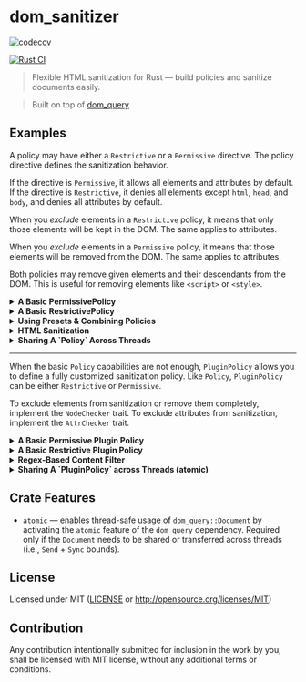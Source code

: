 # dom_sanitizer

[![codecov](https://codecov.io/github/niklak/dom_sanitizer/graph/badge.svg?token=Y3EN2HE4SR)](https://codecov.io/github/niklak/dom_sanitizer)

[![Rust CI](https://github.com/niklak/dom_sanitizer/actions/workflows/rust.yml/badge.svg)](https://github.com/niklak/dom_sanitizer/actions/workflows/rust.yml)

> Flexible HTML sanitization for Rust — build policies and sanitize documents easily.

> Built on top of [dom_query](https://github.com/niklak/dom_query)




## Examples

A policy may have either a `Restrictive` or a `Permissive` directive.
The policy directive defines the sanitization behavior.

If the directive is `Permissive`, it allows all elements and attributes by default.
If the directive is `Restrictive`, it denies all elements except `html`, `head`, and `body`, and denies all attributes by default.

When you *exclude* elements in a `Restrictive` policy, it means that only those elements will be kept in the DOM. The same applies to attributes.

When you *exclude* elements in a `Permissive` policy, it means that those elements will be removed from the DOM. The same applies to attributes.

Both policies may remove given elements and their descendants from the DOM. This is useful for removing elements like `<script>` or `<style>`.


<details>
<summary><b>A Basic PermissivePolicy</b></summary>

```rust
use dom_sanitizer::PermissivePolicy;
use dom_query::Document;

// `PermissivePolicy<'a>`, as well as `AllowAllPolicy`, is an alias for `Policy<'a, Permissive>`
let policy = PermissivePolicy::builder()
    // Disallow `div` elements
    .exclude_elements(&["div"])
    // Disallow `role` attribute globally
    .exclude_attrs(&["role"])
    // Disallow `href` attribute for `a` elements
    .exclude_element_attrs("a", &["href"])
    // remove `style` elements including their descendants (elements, text, comments)
    .remove_elements(&["style"])
    .build();

let contents: &str = r#"
    <!DOCTYPE html>
    <html>
        <head><title>Test</title></head>
        <body>
            <style>
                p { border-bottom: 2px solid black; }
            </style>
            <div><p role="paragraph">The first paragraph contains <a href="/first" role="link">the first link</a>.</p></div>
            <div><p role="paragraph">The second paragraph contains <a href="/second" role="link">the second link</a>.</p></div>
            <div><p role="paragraph">The third paragraph contains <a href="/third" role="link">the third link</a>.</p></div>
            <div><p id="highlight" role="paragraph"><mark>highlighted text</mark>, <b>bold text</b></p></div>
            <div></div>
        </body>
    </html>"#;

let doc = Document::from(contents);
policy.sanitize_document(&doc);

// After sanitization:

// `style` removed from the DOM
assert!(!doc.select("style").exists());
// - No `div` elements remain
assert!(!doc.select("div").exists());
// - No `role` attributes remain
assert!(!doc.select("[role]").exists());
// - `p` elements are preserved
assert_eq!(doc.select("p").length(), 4);
// - `a` elements are preserved but without `href` attributes
assert_eq!(doc.select("a").length(), 3);
assert_eq!(doc.select("a[href]").length(), 0);
```
</details>


<details>
<summary><b>A Basic RestrictivePolicy</b></summary>

```rust
use dom_sanitizer::RestrictivePolicy;
use dom_query::Document;


// `RestrictivePolicy<'a>`, as well as `DenyAllPolicy`, is an alias for `Policy<'a, Restrictive>` 

// Create a new restrictive policy with builder
let policy = RestrictivePolicy::builder()
    // allow only `p` and `a` elements
    .exclude_elements(&["p", "a"])
    // allow `href` attribute for `a` elements
    .exclude_element_attrs("a", &["href"])
    // remove `style` elements including their descendants (elements, text, comments)
    .remove_elements(&["style"])
    .build();

let contents: &str = r#"
    <!DOCTYPE html>
    <html>
        <head><title>Test</title></head>
        <body>
            <style>
                p { border-bottom: 2px solid black; }
            </style>
            <div><p role="paragraph">The first paragraph contains <a href="/first" role="link">the first link</a>.</p></div>
            <div><p role="paragraph">The second paragraph contains <a href="/second" role="link">the second link</a>.</p></div>
            <div><p role="paragraph">The third paragraph contains <a href="/third" role="link">the third link</a>.</p></div>
            <div><p id="highlight" role="paragraph"><mark>highlighted text</mark>, <b>bold text</b></p></div>
            <div></div>
        </body>
    </html>"#;

let doc = dom_query::Document::from(contents);
policy.sanitize_document(&doc);

// After sanitization:

// `style` removed from the DOM
assert!(!doc.select("style").exists());

// No `div` elements in the DOM
assert!(!doc.select("div").exists());
// No `role` attributes in the DOM
assert!(!doc.select("[role]").exists());
// But we still have `p` elements
assert_eq!(doc.select("p").length(), 4);
// as well as `a` elements with `href` attributes
assert_eq!(doc.select("a[href]").length(), 3);

// `html`, `head`, and `body` elements are always kept
assert!(doc.select("html").exists());
assert!(doc.select("head").exists());
assert!(doc.select("body").exists());
```
</details>

<details>
<summary><b>Using Presets & Combining Policies</b></summary>

This example demonstrates how to combine multiple preset policies into one.

```rust
// 
use dom_sanitizer::{preset, RestrictivePolicy};

// Create a new restrictive policy using the builder
let _policy = RestrictivePolicy::builder()
    // Allow global attributes from the `global_attr_policy` preset —
    // includes `class`, `id`, `role`, `dir`, `lang`, and `title`
    .merge(preset::global_attr_policy())
    // Allow list elements from the `list_policy` preset —
    // includes `ul`, `ol`, and `li`
    .merge(preset::list_policy())
    // Allow table-related elements from the `table_policy` preset —
    // includes `table`, `caption`, `colgroup`, `col`, `th`, `thead`, `tbody`, `tr`, `td`, and `tfoot`
    .merge(preset::table_policy())
    // Allow table-related attributes from the `table_attr_policy` preset
    .merge(preset::table_attr_policy())
    // Allow inline formatting elements from the `highlight_policy` preset —
    // includes `b`, `del`, `em`, `i`, `ins`, `mark`, `s`, `small`, `strong`, and `u`
    .merge(preset::highlight_policy())
    // You can still apply custom rules in addition to using preset policies
    .exclude_elements(&["h1", "h2", "h3", "a", "svg"])
    .exclude_elements(&["meta", "link"])
    .exclude_element_attrs("meta", &["charset", "name", "content"])
    .exclude_attrs(&["translate"])
    .exclude_element_attrs("a", &["href"])
    .remove_elements(&["style", "script"])
    .build();
```
</details>


<details>
<summary><b>HTML Sanitization</b></summary>

```rust
use dom_sanitizer::PermissivePolicy;
use dom_query::Document;


// Create a new permissive policy with builder
let policy = PermissivePolicy::builder()
    // remove `style` elements including their descendants (elements, text, comments)
    .remove_elements(&["style"])
    .build();

let contents: &str = r#"
    <!DOCTYPE html>
    <html>
        <head><title>Test</title></head>
        <body>
            <style>
                p { border-bottom: 2px solid black; }
            </style>
            <div><p role="paragraph">The first paragraph contains <a href="/first" role="link">the first link</a>.</p></div>
            <div></div>
        </body>
    </html>"#;

assert!(contents.contains("<style>"));
assert!(contents.contains(r#"p { border-bottom: 2px solid black; }"#));

let html = policy.sanitize_html(contents);

assert!(!html.contains("<style>"));
assert!(!html.contains(r#"p { border-bottom: 2px solid black; }"#));

```
</details>


<details>
<summary><b>Sharing A `Policy` Across Threads</b></summary>

```rust
use std::sync::Arc;

use dom_sanitizer::preset::table_policy;
use dom_sanitizer::DenyAllPolicy;

let policy = DenyAllPolicy::builder()
    // Allow table elements
    .merge(table_policy())
    .remove_elements(&["style"])
    // `html`, `head`, and `body` are always kept
    .build();
    
let shared_policy = Arc::new(policy);

let mut handles = Vec::new();
for _ in 0..4 {
    let policy = shared_policy.clone();
    let handle = std::thread::spawn(move || {
        let contents: &str = include_str!("../test-pages/table.html");
        let doc = dom_query::Document::from(contents);
        policy.sanitize_document(&doc);
        assert!(doc.select("table tr > td").exists());
        assert!(!doc.select("style").exists());
    });
    handles.push(handle);
}

for handle in handles {
    handle.join().expect("worker thread panicked");
}

```
</details>


---
When the basic `Policy` capabilities are not enough, `PluginPolicy` allows
you to define a fully customized sanitization policy.
Like `Policy`, `PluginPolicy` can be either `Restrictive` or `Permissive`.

To exclude elements from sanitization or remove them completely,
implement the `NodeChecker` trait.
To exclude attributes from sanitization, implement the `AttrChecker` trait.


<details>
<summary><b>A Basic Permissive Plugin Policy</b></summary>

```rust
use dom_sanitizer::plugin_policy::{AttrChecker, NodeChecker, PluginPolicy};
use dom_sanitizer::Permissive;

use dom_query::NodeRef;

use html5ever::{local_name, LocalName};

/// Matches nodes with a specific local name.
pub struct MatchLocalName(pub LocalName);
impl NodeChecker for MatchLocalName {
    fn is_match(&self, node: &NodeRef) -> bool {
        node.qual_name_ref()
            .map_or(false, |qual_name| self.0 == qual_name.local)
    }
}

/// Matches a suspicious attributes that starts with `on` but is not `onclick`.
struct SuspiciousAttr;
impl AttrChecker for SuspiciousAttr {
    fn is_match_attr(&self, _node: &NodeRef, attr: &html5ever::Attribute) -> bool {
        let attr_name = attr.name.local.as_ref().to_ascii_lowercase();
        attr_name != "onclick" && attr_name.starts_with("on")
    }
}

// Creates a permissive policy that allows all elements and attributes by default,
// excluding those matched by custom checkers.
let policy: PluginPolicy<Permissive> = PluginPolicy::builder()
    // `div` elements become disallowed and will be stripped from the DOM
    .exclude(MatchLocalName(local_name!("div")))
    // `style` elements will be completely removed from the DOM
    .remove(MatchLocalName(local_name!("style")))
    // Attributes that start with `on` and are not `onclick` will be removed
    .exclude_attr(SuspiciousAttr)
    .build();

let contents: &str = r#"
<!DOCTYPE html>
<html lang="en">
<head><title>Test Ad Block</title></head>
    <body>
        <style>@keyframes x{}</style>
        <div><p role="paragraph">The first paragraph contains <a href="/first" role="link">the first link</a>.</p></div>
        <div><p role="paragraph">The second paragraph contains <a href="/second" role="link">the second link</a>.</p></div>
        <div><p role="paragraph">The third paragraph contains <a href="/third" role="link">the third link</a>.</p></div>
        <div><p id="highlight" role="paragraph"><mark>highlighted text</mark>, <b>bold text</b></p></div>
        <div>
            <a style="animation-name:x" onanimationend="alert(1)"></a>
        </div>
    </body>
</html>"#;

let doc = dom_query::Document::from(contents);

policy.sanitize_document(&doc);

// The `style` element is removed from the DOM
assert!(!doc.select("style").exists());
// All `div` elements are removed from the DOM
assert!(!doc.select("div").exists());
// All 4 `<p>` elements remain
assert_eq!(doc.select("p").length(), 4);
// Suspicious attributes removed (e.g., `onanimationend`)
assert!(!doc.select("a[onanimationend]").exists());
```
</details>

<details>
<summary><b>A Basic Restrictive Plugin Policy</b></summary>

This example is using some predefined checkers from the `preset` module.

```rust
use dom_sanitizer::plugin_policy::{NodeChecker, PluginPolicy};
use dom_sanitizer::plugin_policy::preset;
use dom_sanitizer::Restrictive;
use dom_query::NodeRef;

use html5ever::local_name;

struct ExcludeOnlyHttps;
impl NodeChecker for ExcludeOnlyHttps {
    fn is_match(&self, node: &NodeRef) -> bool {
        node.has_name("a")
            && node
                .attr("href")
                .map_or(false, |href| href.starts_with("https://"))
    }
}

// Creates a restrictive policy that allows only specific elements and attributes
// which are explicitly excluded from sanitization with custom checkers.
let policy: PluginPolicy<Restrictive> = PluginPolicy::builder()
    // Allow `a` elements only if their `href` starts with "https://"
    .exclude(ExcludeOnlyHttps)
    // Allow `title`, `p`, `mark`, and `b` elements
    .exclude(preset::LocalNamesMatcher::new(&[
        "title", "p", "mark", "b",
    ]))
    // `html`, `head`, and `body` are always kept
    .build();

let contents: &str = r#"
<!DOCTYPE html>
<html lang="en">
<head><title>Test Ad Block</title></head>
    <body>
        <div><p role="paragraph">The first paragraph contains <a href="/first" role="link">the first link</a>.</p></div>
        <div><p role="paragraph">The second paragraph contains <a href="/second" role="link">the second link</a>.</p></div>
        <div><p role="paragraph">The third paragraph contains <a href="/third" role="link">the third link</a>.</p></div>
        <div><p id="highlight" role="paragraph"><mark>highlighted text</mark>, <b>bold text</b></p></div>
    </body>
</html>"#;

let doc = dom_query::Document::from(contents);

policy.sanitize_document(&doc);

// After sanitization:
// - there are no `div` elements in the DOM
assert!(!doc.select("div").exists());

// All links are stripped, because it's not clear if they are secure. (Didn't match the policy)
assert_eq!(doc.select("a").length(), 0);
// `link` appears only as text inside `p` elements
assert_eq!(doc.html().matches("link").count(), 3);

// html, head, body are always kept
assert!(doc.select("html").exists());
assert!(doc.select("head").exists());
assert!(doc.select("body").exists());

// title is preserved, because it's excluded from the Restrictive policy
assert!(doc.select("head title").exists());
assert!(doc.select("p mark").exists());
assert!(doc.select("p b").exists());
assert!(!doc.select("p[role]").exists());
```
</details>


<details>
<summary><b>Regex-Based Content Filter</b></summary>

This example demonstrates how to implement a more advanced content filtering strategy
using external dependencies like `regex`.

```rust
use dom_sanitizer::plugin_policy::{NodeChecker, PluginPolicy};
use dom_sanitizer::Permissive;

use dom_query::NodeRef;
use html5ever::LocalName;
use regex::Regex;

// `RegexContentCountMatcher` checks whether a given regex pattern appears
// in the text content of a node a certain number of times. If the number
// of matches is greater than or equal to the specified threshold, the node
// is considered a match.
struct RegexContentCountMatcher {
    element_scope: LocalName,
    regex: Regex,
    threshold: usize,
}

impl RegexContentCountMatcher {
    fn new(re: &str, threshold: usize, element_scope: &str) -> Self {
        Self {
            element_scope: LocalName::from(element_scope),
            regex: Regex::new(re).unwrap(),
            threshold,
        }
    }
}

impl NodeChecker for RegexContentCountMatcher {
    fn is_match(&self, node: &NodeRef) -> bool {
        let Some(qual_name) = node.qual_name_ref() else {
            return false;
        };
        if qual_name.local != self.element_scope {
            return false;
        }

        let text = node.text();
        if text.is_empty() {
            return false;
        }

        self.regex.find_iter(&text).count() >= self.threshold
    }
}

let policy: PluginPolicy<Permissive> = PluginPolicy::builder()
    .remove(RegexContentCountMatcher::new(
        r"(?i)shop now|amazing deals|offer",
        3,
        "div",
    ))
    .build();

let contents: &str = r#"
<html lang="en">
    <head><title>Test Ad Block</title></head>
    <body>
        <div class="ad-block">
            <h3 class="ad-title">Limited Time Offer!</h3>
            <p class="ad-text">Discover amazing deals on our latest products. Shop now and save big!</p>
            <a href="/deal" target="_blank">Learn More</a>
        </div>
        <div><p class="regular-text">A test paragraph.</p></div>
        <div><p>Another test paragraph.</p></div>
    </body>
</html>"#;

let doc = dom_query::Document::from(contents);

// Before sanitization:
assert!(doc.select("div.ad-block").exists());
assert_eq!(doc.select("div").length(), 3);
assert_eq!(doc.select("p").length(), 3);

policy.sanitize_document(&doc);

// After sanitization, the `div.ad-block` element is removed because
// its text content matched the pattern 3 times, which is considered too noisy.
assert!(!doc.select("div.ad-block").exists());
assert_eq!(doc.select("div").length(), 2);
assert_eq!(doc.select("p").length(), 2);
```
</details>


<details>
<summary><b>Sharing A `PluginPolicy` across Threads (atomic)</b></summary>

*This example requires the `atomic` feature.*

It demonstrates how to safely share and use a `PluginPolicy` across multiple threads. 
It utilizes the `atomic` feature, which is required to share `dom_query::Document`.

```rust
#[cfg(feature = "atomic")]
{
    use std::sync::Arc;
    use std::sync::mpsc::channel;

    use html5ever::local_name;

    use dom_sanitizer::plugin_policy::preset;
    use dom_sanitizer::plugin_policy::PluginPolicy;
    use dom_sanitizer::Restrictive;


    let policy: PluginPolicy<Restrictive> = PluginPolicy::builder()
        // Allow table elements
        .exclude(preset::LocalNamesMatcher::new(&[
            "table", "tbody", "tr", "th", "td",
        ]))
        .remove(preset::LocalNameMatcher::new("style"))
        // `html`, `head`, and `body` are always kept
        .build();
        
    let shared_policy = Arc::new(policy);

    let (tx, rx) = channel();

    for _ in 0..4 {
        let policy = shared_policy.clone();
        let thread_tx = tx.clone();
        std::thread::spawn(move || {
            let contents: &str = include_str!("../test-pages/table.html");
            let doc = dom_query::Document::from(contents);
            policy.sanitize_document(&doc);
            thread_tx.send(doc).unwrap();
            
        });
        
    }
    drop(tx);

    for doc in rx {
        assert!(!doc.select("style").exists());
        assert!(doc.select("table tr > td").exists());
    }
}
```
</details>


## Crate Features

- `atomic` — enables thread-safe usage of `dom_query::Document` by activating the `atomic` feature of the `dom_query` dependency.
Required only if the `Document` needs to be shared or transferred across threads (i.e., `Send` + `Sync` bounds).

## License

Licensed under MIT ([LICENSE](LICENSE) or <http://opensource.org/licenses/MIT>)


## Contribution

Any contribution intentionally submitted for inclusion in the work by you, shall be
licensed with MIT license, without any additional terms or conditions.